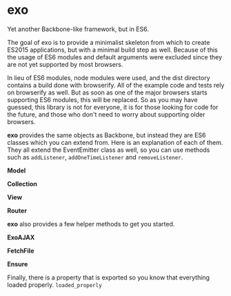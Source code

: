 # exo
Yet another Backbone-like framework, but in ES6.

The goal of exo is to provide a minimalist skeleton from which to create
ES2015 applications, but with a minimal build step as well. Because of this
the usage of ES6 modules and default arguments were excluded since they are
not yet supported by most browsers.  

In lieu of ES6 modules, node modules were used, and the dist directory
contains a build done with browserify. All of the example code and tests
rely on browserify as well. But as soon as one of the major browsers starts
supporting ES6 modules, this will be replaced. So as you may have guessed,
this library is not for everyone, it is for those looking for code for the
future, and those who don't need to worry about supporting older browsers.  

**exo** provides the same objects as Backbone, but instead they are ES6
 classes which you can extend from. Here is an explanation of each of them.
 They all extend the EventEmitter class as well, so you can use methods
 such as ```addListener```, ```addOneTimeListener``` and ```removeListener```.

 **Model**

 **Collection**

 **View**

 **Router**


 **exo** also provides a few helper methods to get you started.

 **ExoAJAX**

 **FetchFile**

 **Ensure**

 Finally, there is a property that is exported so you know that
 everything loaded properly. ```loaded_properly```
